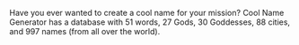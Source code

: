 Have you ever wanted to create a cool name for your mission? Cool Name Generator has a database with 51 words, 27 Gods, 30 Goddesses, 88 cities, and 997 names (from all over the world).
